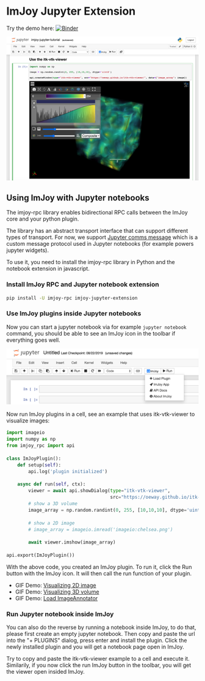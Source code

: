 ImJoy Jupyter Extension
============
Try the demo here: [![Binder](https://mybinder.org/badge_logo.svg)](https://mybinder.org/v2/gh/imjoy-team/imjoy-binder-image/master?filepath=imjoy-jupyter-tutorial.ipynb)

![](https://raw.githubusercontent.com/imjoy-team/imjoy-binder-image/master/screenshot-imjoy-notebook.png)

## Using ImJoy with Jupyter notebooks

The imjoy-rpc library enables bidirectional RPC calls between the ImJoy core and your python plugin.

The library has an abstract transport interface that can support different types of transport. For now, we support [Jupyter comms message](https://jupyter-notebook.readthedocs.io/en/stable/comms.html) which is a custom message protocol used in Jupyter notebooks (for example powers jupyter widgets).

To use it, you need to install the imjoy-rpc library in Python and the notebook extension in javascript.

### Install ImJoy RPC and Jupyter notebook extension
```bash
pip install -U imjoy-rpc imjoy-jupyter-extension
```

### Use ImJoy plugins inside Jupyter notebooks
Now you can start a jupyter notebook via for example `jupyter notebook` command, you should be able to see an ImJoy icon in the toolbar if everything goes well.

![imjoy in the notebook toolbar](./imjoy_jupyter_extension/static/imjoy-toolbar.png)

Now run ImJoy plugins in a cell, see an example that uses itk-vtk-viewer to visualize images:
```python
import imageio
import numpy as np
from imjoy_rpc import api

class ImJoyPlugin():
    def setup(self):
        api.log('plugin initialized')

    async def run(self, ctx):
        viewer = await api.showDialog(type="itk-vtk-viewer",
                                      src="https://oeway.github.io/itk-vtk-viewer/")
        # show a 3D volume
        image_array = np.random.randint(0, 255, [10,10,10], dtype='uint8')
        
        # show a 2D image
        # image_array = imageio.imread('imageio:chelsea.png')

        await viewer.imshow(image_array)

api.export(ImJoyPlugin())
```

With the above code, you created an ImJoy plugin. To run it, click the Run button with the ImJoy icon. It will then call the run function of your plugin.


 * GIF Demo: [Visualizing 2D image](https://ibb.co/XDFF5bQ)
 * GIF Demo: [Visualizing 3D volume](https://ibb.co/QXR63XM)
 * GIF Demo: [Load ImageAnnotator](https://ibb.co/0Zyfxkr)

### Run Jupyter notebook inside ImJoy

You can also do the reverse by running a notebook inside ImJoy, to do that, please first create an empty jupyter notebook. Then copy and paste the url into the "+ PLUGINS" dialog, press enter and install the plugin. Click the newly installed plugin and you will get a notebook page open in ImJoy. 

Try to copy and paste the itk-vtk-viewer example to a cell and execute it. Similarily, if you now click the run ImJoy button in the toolbar, you will get the viewer open insided ImJoy.
